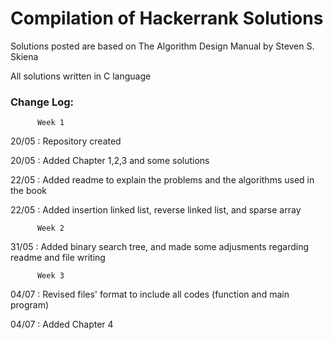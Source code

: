 # Compilation of Hackerrank Solutions

Solutions posted are based on The Algorithm Design Manual by Steven S. Skiena

All solutions written in C language


### Change Log:
          Week 1

20/05 :   Repository created

20/05 :   Added Chapter 1,2,3 and some solutions

22/05 :   Added readme to explain the problems and the algorithms used in the book
          
22/05 :   Added insertion linked list, reverse linked list, and sparse array 

          Week 2

31/05 :   Added binary search tree, and made some adjusments regarding readme and file writing

          Week 3
          
04/07 :   Revised files' format to include all codes (function and main program) 

04/07 :   Added Chapter 4
